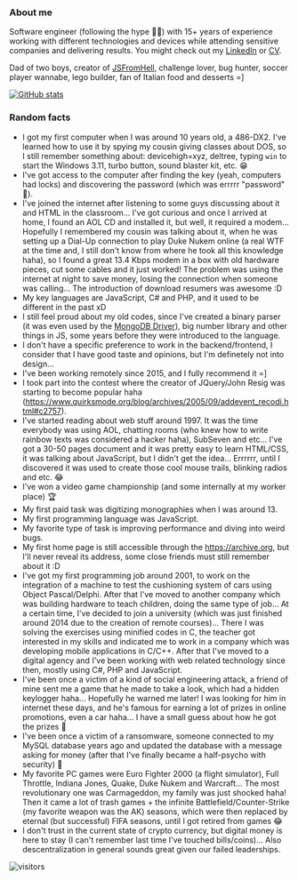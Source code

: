 ### About me

Software engineer (following the hype 🤦‍♂️) with 15+ years of experience working with different technologies and devices while attending sensitive companies and delivering results. You might check out my [LinkedIn](https://linkedin.com/jonasraoni) or [CV](https://drive.google.com/drive/u/1/folders/1vpI3lD4bKH3yrEljJm_UE1k1rMEJqcn3).

Dad of two boys, creator of [JSFromHell](http://jsfromhell.com), challenge lover, bug hunter, soccer player wannabe, lego builder, fan of Italian food and desserts =]

[![GitHub stats](https://github-readme-stats.vercel.app/api?username=jonasraoni)](https://github.com/anuraghazra/github-readme-stats)

### Random facts

- I got my first computer when I was around 10 years old, a 486-DX2. I've learned how to use it by spying my cousin giving classes about DOS, so I still remember something about: devicehigh=xyz, deltree, typing `win` to start the Windows 3.11, turbo button, sound blaster kit, etc. 😁
- I've got access to the computer after finding the key (yeah, computers had locks) and discovering the password (which was errrrr "password" 👀).
- I've joined the internet after listening to some guys discussing about it and HTML in the classroom... I've got curious and once I arrived at home, I found an AOL CD and installed it, but well, it required a modem... Hopefully I remembered my cousin was talking about it, when he was setting up a Dial-Up connection to play Duke Nukem online (a real WTF at the time and, I still don't know from where he took all this knowledge haha), so I found a great 13.4 Kbps modem in a box with old hardware pieces, cut some cables and it just worked! The problem was using the internet at night to save money, losing the connection when someone was calling... The introduction of download resumers was awesome :D
- My key languages are JavaScript, C# and PHP, and it used to be different in the past xD
- I still feel proud about my old codes, since I've created a binary parser (it was even used by the [MongoDB Driver](http://christiankvalheim.com/project/mongodb-native/#credits:2d4bed8c133910cf12f420f60fbee804)), big number library and other things in JS, some years before they were introduced to the language.
- I don't have a specific preference to work in the backend/frontend, I consider that I have good taste and opinions, but I'm definetely not into design...
- I've been working remotely since 2015, and I fully recommend it =]
- I took part into the contest where the creator of JQuery/John Resig was starting to become popular haha (https://www.quirksmode.org/blog/archives/2005/09/addevent_recodi.html#c2757).
- I've started reading about web stuff around 1997. It was the time everybody was using AOL, chatting rooms (who knew how to write rainbow texts was considered a hacker haha), SubSeven and etc... I've got a 30-50 pages document and it was pretty easy to learn HTML/CSS, it was talking about JavaScript, but I didn't get the idea... Errrrrr, until I discovered it was used to create those cool mouse trails, blinking radios and etc. 😂
- I've won a video game championship (and some internally at my worker place) 🏆
- My first paid task was digitizing monographies when I was around 13.
- My first programming language was JavaScript.
- My favorite type of task is improving performance and diving into weird bugs.
- My first home page is still accessible through the https://archive.org, but I'll never reveal its address, some close friends must still remember about it :D
- I've got my first programming job around 2001, to work on the integration of a machine to test the cushioning system of cars using Object Pascal/Delphi. After that I've moved to another company which was building hardware to teach children, doing the same type of job... At a certain time, I've decided to join a university (which was just finished around 2014 due to the creation of remote courses)... There I was solving the exercises using minified codes in C, the teacher got interested in my skills and indicated me to work in a company which was developing mobile applications in C/C++. After that I've moved to a digital agency and I've been working with web related technology since then, mostly using C#, PHP and JavaScript.
- I've been once a victim of a kind of social engineering attack, a friend of mine sent me a game that he made to take a look, which had a hidden keylogger haha... Hopefully he warned me later! I was looking for him in internet these days, and he's famous for earning a lot of prizes in online promotions, even a car haha... I have a small guess about how he got the prizes 👀
- I've been once a victim of a ransomware, someone connected to my MySQL database years ago and updated the database with a message asking for money (after that I've finally became a half-psycho with security) 💩
- My favorite PC games were Euro Fighter 2000 (a flight simulator), Full Throttle, Indiana Jones, Quake, Duke Nukem and Warcraft... The most revolutionary one was Carmageddon, my family was just shocked haha! Then it came a lot of trash games + the infinite Battlefield/Counter-Strike (my favorite weapon was the AK) seasons, which were then replaced by eternal (but successful) FIFA seasons, until I got retired from games 😂
- I don't trust in the current state of crypto currency, but digital money is here to stay (I can't remember last time I've touched bills/coins)... Also descentralization in general sounds great given our failed leaderships.

![visitors](https://visitor-badge.glitch.me/badge?page_id=jonasraoni.visitor-badge)
